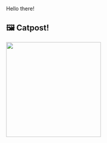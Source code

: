Hello there!



## 🖼️ Catpost!

<sub>
    <img src="https://cdn2.thecatapi.com/images/bnr.jpg" height="256">
</sub>

